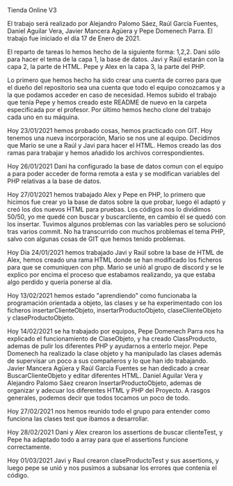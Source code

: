 Tienda Online V3

El trabajo será realizado por Alejandro Palomo Sáez, Raúl García Fuentes, Daniel Aguilar Vera, Javier Mancera Agüera y Pepe Domenech Parra.
El trabajo fue iniciado el día 17 de Enero de 2021.

El reparto de tareas lo hemos hecho de la siguiente forma: 1,2,2. Dani sólo para hacer el tema de la capa 1, la base de datos. Javi y Raúl estarán con la capa 2, la parte de HTML. Pepe y Alex en la capa 3, la parte del PHP.

Lo primero que hemos hecho ha sido crear una cuenta de correo para que el dueño del repositorio sea una cuenta que todo el equipo conozcamos y a la que podamos acceder en caso de necesidad. Hemos subido el trabajo que tenía Pepe y hemos creado este README de nuevo en la carpeta especificada por el profesor. Por último hemos hecho clone del trabajo cada uno en su máquina.

Hoy 23/01/2021 hemos probado cosas, hemos practicado con GIT. Hoy tenemos una nueva incorporación, Mario se nos une al equipo. Decidimos que Mario se une a Raúl y Javi para hacer el HTML. Hemos creado las dos ramas para trabajar y hemos añadido los archivos correspondientes. 

Hoy 26/01/2021 Dani ha configurado la base de datos comun con el equipo a para poder acceder de forma remota a esta y se modifican variables del PHP relativas a la base de datos.

Hoy 27/01/2021 hemos trabajado Alex y Pepe en PHP, lo primero que hicimos fue crear yo la base de datos sobre la que probar, luego él adaptó y creó los dos nuevos HTML para pruebas. Los códigos nos lo dividimos 50/50, yo me quedé con buscar y buscarcliente, en cambio él se quedó con los insertar. Tuvimos algunos problemas con las variables pero se solucionó tras varios commit. No ha transcurrido con muchos problemas el tema PHP, salvo con algunas cosas de GIT que hemos tenido problemas.

Hoy Día 24/01/2021 hemos trabajado Javi y Raúl sobre la base de HTML de Alex, hemos creado una rama HTML donde se han modificado los ficheros para que se comuniquen con php.
Mario se unió al grupo de discord y se le explico por encima el proceso que estabamos realizando, ya que estaba algo perdido y quería ponerse al día.

Hoy 13/02/2021 hemos estado "aprendiendo" como funcionaba la programación orientada a objeto, las clases y se ha experimentado con los ficheros insertarClienteObjeto, insertarProductoObjeto, claseClienteObjeto y claseProductoObjeto.

Hoy 14/02/2021 se ha trabajado por equipos, Pepe Domenech Parra nos ha explicado el funcionamiento de ClaseObjeto, y ha creado ClassProducto, ademas de pulir los diferentes PHP y ayudarnos a enterlo mejor. 
Pepe Domenech ha realizado la clase objeto y ha manipulado las clases además de supervisar un poco a sus compañeros y lo que han ido trabajando.
Javier Mancera Agüera y Raúl García Fuentes se han dedicado a crear BuscarClienteObjeto y editar diferentes HTML. 
Daniel Aguilar Vera y Alejandro Palomo Sáez crearon InsertarProductoObjeto, ademas de organizar y adecuar los diferentes HTML y PHP del Proyecto.
A rasgos generales, podemos decir que todos tocamos un poco de todo. 

Hoy 27/02/2021 nos hemos reunido todo el grupo para entender como funciona las clases test que ibamos a desarrollar.

Hoy 28/02/2021 Dani y Alex crearon  los assertions de buscar  clienteTest, y Pepe ha adaptado todo a array para que el assertions funcione correctamente.

Hoy 01/03/2021 Javi y Raul crearon claseProductoTest y sus assertions, y luego pepe se unió y nos pusimos a subsanar los errores que contenia el código.
